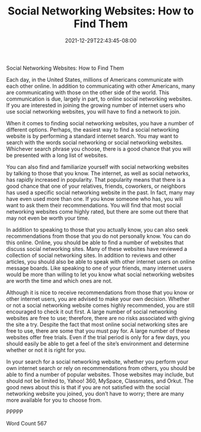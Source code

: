 ﻿---
title: "Social Networking Websites:  How to Find Them"
date: 2021-12-29T22:43:45-08:00
description: "Social Networking Tips for Web Success"
featured_image: "/images/Social Networking.jpg"
tags: ["Social Networking"]
---

Social Networking Websites:  How to Find Them

Each day, in the United States, millions of Americans communicate with each other online. In addition to communicating with other Americans, many are communicating with those on the other side of the world. This communication is due, largely in part, to online social networking websites.  If you are interested in joining the growing number of internet users who use social networking websites, you will have to find a network to join.

When it comes to finding social networking websites, you have a number of different options.  Perhaps, the easiest way to find a social networking website is by performing a standard internet search. You may want to search with the words social networking or social networking websites. Whichever search phrase you choose, there is a good chance that you will be presented with a long list of websites.  

You can also find and familiarize yourself with social networking websites by talking to those that you know. The internet, as well as social networks, has rapidly increased in popularity. That popularity means that there is a good chance that one of your relatives, friends, coworkers, or neighbors has used a specific social networking website in the past.  In fact, many may have even used more than one.  If you know someone who has, you will want to ask them their recommendations.  You will find that most social networking websites come highly rated, but there are some out there that may not even be worth your time.

In addition to speaking to those that you actually know, you can also seek recommendations from those that you do not personally know.  You can do this online.  Online, you should be able to find a number of websites that discuss social networking sites.  Many of these websites have reviewed a collection of social networking sites.  In addition to reviews and other articles, you should also be able to speak with other internet users on online message boards.  Like speaking to one of your friends, many internet users would be more than willing to let you know what social networking websites are worth the time and which ones are not.

Although it is nice to receive recommendations from those that you know or other internet users, you are advised to make your own decision.  Whether or not a social networking website comes highly recommended, you are still encouraged to check it out first.  A large number of social networking websites are free to use; therefore, there are no risks associated with giving the site a try. Despite the fact that most online social networking sites are free to use, there are some that you must pay for.  A large number of these websites offer free trials.  Even if the trial period is only for a few days, you should easily be able to get a feel of the site’s environment and determine whether or not it is right for you.

In your search for a social networking website, whether you perform your own internet search or rely on recommendations from others, you should be able to find a number of popular websites. Those websites may include, but should not be limited to, Yahoo! 360, MySpace, Classmates, and Orkut. The good news about this is that if you are not satisfied with the social networking website you joined, you don’t have to worry; there are many more available for you to choose from.

PPPPP

Word Count 567

